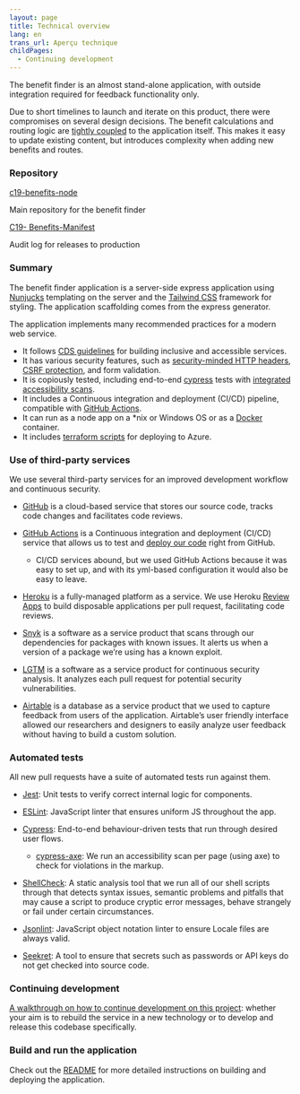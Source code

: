 ```yaml
---
layout: page
title: Technical overview
lang: en
trans_url: Aperçu technique
childPages:
  - Continuing development
---
```

The benefit finder is an almost stand-alone application, with outside integration required for feedback functionality only.



Due to short timelines to launch and iterate on this product, there were compromises on several design decisions. The benefit calculations and routing logic are [tightly coupled](https://en.wikipedia.org/wiki/Coupling_(computer_programming)) to the application itself. This makes it easy to update existing content, but introduces complexity when adding new benefits and routes.

### Repository

[c19-benefits-node](https://github.com/cds-snc/c19-benefits-node)

Main repository for the benefit finder

[C19- Benefits-Manifest](https://github.com/cds-snc/c19-benefits-manifest)

Audit log for releases to production


### Summary

The benefit finder application is a server-side express application using [Nunjucks](https://mozilla.github.io/nunjucks/) templating on the server and the [Tailwind CSS](https://tailwindcss.com/) framework for styling. The application scaffolding comes from the express generator.



The application implements many recommended practices for a modern web service.



* It follows [CDS guidelines](https://digital.canada.ca/a11y/) for building inclusive and accessible services.
* It has various security features, such as [security-minded HTTP headers](https://helmetjs.github.io/), [CSRF protection](https://github.com/expressjs/csurf), and form validation.
* It is copiously tested, including end-to-end [cypress](https://www.cypress.io/) tests with [integrated accessibility scans](https://github.com/avanslaars/cypress-axe).
* It includes a Continuous integration and deployment (CI/CD) pipeline, compatible with [GitHub Actions](https://github.com/features/actions).
* It can run as a node app on a *nix or Windows OS or as a [Docker](https://docs.docker.com/install/) container.
* It includes [terraform scripts](https://github.com/cds-snc/c19-benefits-node/tree/master/terraform) for deploying to Azure.

### Use of third-party services

We use several third-party services for an improved development workflow and continuous security.



* [GitHub](https://github.com/) is a cloud-based service that stores our source code, tracks code changes and facilitates code reviews.
* [GitHub Actions](https://github.com/features/actions) is a Continuous integration and deployment (CI/CD) service that allows us to test and [deploy our code](https://github.com/cds-snc/c19-benefits-node/blob/master/.github/workflows/build-deploy-dev.yml) right from GitHub.

  * CI/CD services abound, but we used GitHub Actions because it was easy to set up, and with its yml-based configuration it would also be easy to leave.
* [Heroku](https://www.heroku.com/home) is a fully-managed platform as a service. We use Heroku [Review Apps](https://devcenter.heroku.com/articles/github-integration-review-apps) to build disposable applications per pull request, facilitating code reviews.
* [Snyk](https://snyk.io/) is a software as a service product that scans through our dependencies for packages with known issues. It alerts us when a version of a package we’re using has a known exploit.
* [LGTM](https://lgtm.com) is a software as a service product for continuous security analysis. It analyzes each pull request for potential security vulnerabilities.
* [Airtable](https://airtable.com/) is a database as a service product that we used to capture feedback from users of the application. Airtable’s user friendly interface allowed our researchers and designers to easily analyze user feedback without having to build a custom solution.



### Automated tests

All new pull requests have a suite of automated tests run against them.



* [Jest](https://jestjs.io/): Unit tests to verify correct internal logic for components.
* [ESLint](https://eslint.org/): JavaScript linter that ensures uniform JS throughout the app.
* [Cypress](https://www.cypress.io/): End-to-end behaviour-driven tests that run through desired user flows.

  * [cypress-axe](https://github.com/avanslaars/cypress-axe): We run an accessibility scan per page (using axe) to check for violations in the markup.
* [ShellCheck](https://github.com/koalaman/shellcheck): A static analysis tool that we run all of our shell scripts through that detects syntax issues, semantic problems and pitfalls that may cause a script to produce cryptic error messages, behave strangely or fail under certain circumstances.
* [Jsonlint](https://github.com/zaach/jsonlint): JavaScript object notation linter to ensure Locale files are always valid.
* [Seekret](https://github.com/apuigsech/seekret): A tool to ensure that secrets such as passwords or API keys do not get checked into source code.

### Continuing development

[A walkthrough on how to continue development on this project](../continuing-development/): whether your aim is to rebuild the service in a new technology or to develop and release this codebase specifically.



### Build and run the application

Check out the [README](https://github.com/cds-snc/c19-benefits-node/blob/master/README.md) for more detailed instructions on building and deploying the application.
